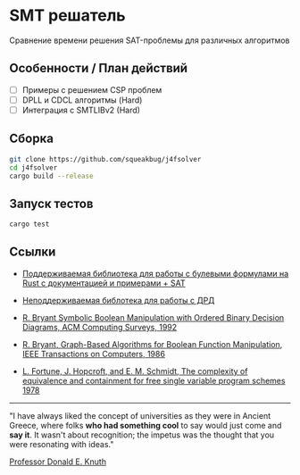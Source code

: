 # SMT решатель

Сравнение времени решения SAT-проблемы для различных алгоритмов

## Особенности / План действий

- [ ] Примеры с решением CSP проблем
- [ ] DPLL и CDCL алгоритмы (Hard)
- [ ] Интеграция с SMTLIBv2 (Hard)

## Сборка

```sh
git clone https://github.com/squeakbug/j4fsolver
cd j4fsolver
cargo build --release
```

## Запуск тестов

```sh
cargo test
```

## Ссылки

- [Поддерживаемая библиотека для работы с булевыми формулами на Rust с документацией и примерами + SAT](https://github.com/booleworks/logicng-rs)
- [Неподдерживаемая библотека для работы с ДРД](https://github.com/cfallin/boolean_expression)

- [R. Bryant Symbolic Boolean Manipulation with Ordered Binary Decision Diagrams, ACM Computing Surveys, 1992](https://dl.acm.org/doi/pdf/10.1145/136035.136043)
- [R. Bryant, Graph-Based Algorithms for Boolean Function Manipulation, IEEE Transactions on Computers, 1986](https://www.cs.cmu.edu/~bryant/pubdir/ieeetc86.pdf)
- [L. Fortune, J. Hopcroft, and E. M. Schmidt, The complexity of equivalence and containment for free single variable program schemes 1978](https://dn790007.ca.archive.org/0/items/DTIC_ADA058448/DTIC_ADA058448.pdf)

--- ---

"I have always liked the concept of universities as they were in Ancient Greece, where folks **who had something cool** to say would just come and **say it**. It wasn't about recognition; the impetus was the thought that you were resonating with ideas."

[Professor Donald E. Knuth](https://web.archive.org/web/20140604193847/http://scpd.stanford.edu/knuth/index.jsp)
